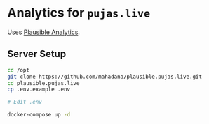 # Analytics for `pujas.live`

Uses [Plausible Analytics](https://github.com/plausible/analytics).

## Server Setup

```sh
cd /opt
git clone https://github.com/mahadana/plausible.pujas.live.git
cd plausible.pujas.live
cp .env.example .env

# Edit .env

docker-compose up -d
```
